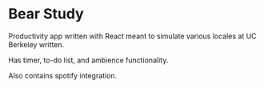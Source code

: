 
# Bear Study

Productivity app written with React meant to simulate various locales at UC Berkeley written.

Has timer, to-do list, and ambience functionality.

Also contains spotify integration.
